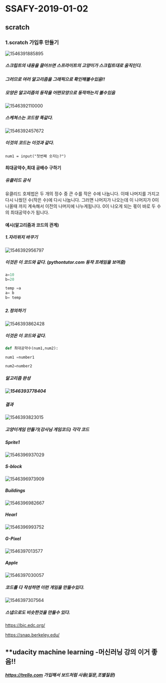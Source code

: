 # SSAFY-2019-01-02

## scratch

### 1.scratch 가입후 만들기

![1546391885895](C:\Users\student\AppData\Roaming\Typora\typora-user-images\1546391885895.png)

##### 스크립트의 내용을 끌어쓰면 스프라이트의 고양이가 스크립트대로 움직인다.

##### 그러므로 여러 알고리즘을 그래픽으로 확인해볼수있음!!

##### 

##### 모양은 알고리즘의 동작을 어떤모양으로 동작하는지 볼수있음

![1546392110000](C:\Users\student\AppData\Roaming\Typora\typora-user-images\1546392110000.png)







##### 스케쳐스는 코드랑 똑같다.

![1546392457672](C:\Users\student\AppData\Roaming\Typora\typora-user-images\1546392457672.png)

##### 이것의 코드는 이것과 같다.

```
num1 = input("첫번째 숫자는?")
```



#### 최대공약수,최대 공배수 구하기



##### 유클리드 공식

유클리드 호제법은 두 개의 정수 중 큰 수를 작은 수에 나눕니다. 이때 나머지를 가지고 다시 나웠던 수(작은 수)에 다시 나눕니다. 그러면 나머지가 나오는데 이 나머지가 0이 나올때 까지 계속해서 이전의 나머지에 나누게됩니다. 0이 나오게 되는 몫이 바로 두 수의 최대공약수가 됩니다.





#### 예시(알고리즘과 코드의 관계)

##### 1.자리위치 바꾸기

![1546392956797](C:\Users\student\AppData\Roaming\Typora\typora-user-images\1546392956797.png)

##### 이것은 이 코드와 같다. (pythontutor.com 동작 프레임을 보여줌)

```python
a=10
b=20

temp =a
a= b
b= temp

```

##### 

##### 2.정의하기

![1546393862428](C:\Users\student\AppData\Roaming\Typora\typora-user-images\1546393862428.png)

##### 이것은 이 코드와 같다.

```python
def 최대공약수(num1,num2):

num1 =number1

num2=number2
```





##### 알고리즘 완성

##### ![1546393778404](C:\Users\student\AppData\Roaming\Typora\typora-user-images\1546393778404.png)

##### 결과

![1546393823015](C:\Users\student\AppData\Roaming\Typora\typora-user-images\1546393823015.png)



##### 고양이게임 만들기(강사님 게임코드) 각각 코드



##### Sprite1



![1546396937029](C:\Users\student\AppData\Roaming\Typora\typora-user-images\1546396937029.png)



##### S-block



![1546396973909](C:\Users\student\AppData\Roaming\Typora\typora-user-images\1546396973909.png)





##### Buildings



![1546396982667](C:\Users\student\AppData\Roaming\Typora\typora-user-images\1546396982667.png)



##### Hearl



![1546396993752](C:\Users\student\AppData\Roaming\Typora\typora-user-images\1546396993752.png)



##### G-Pixel

![1546397013577](C:\Users\student\AppData\Roaming\Typora\typora-user-images\1546397013577.png)



##### Apple

![1546397030057](C:\Users\student\AppData\Roaming\Typora\typora-user-images\1546397030057.png)



##### 코드를 다 작성하면 이런 게임을 만들수있다.

![1546397307564](C:\Users\student\AppData\Roaming\Typora\typora-user-images\1546397307564.png)



##### 스냅으로도 비슷한것을 만들수 있다.

https://bjc.edc.org/

https://snap.berkeley.edu/



## **udacity machine learning -머신러닝 강의 이거 좋음!!

##### https://trello.com 가입해서 보드처럼 사용(질문,조별질문)



